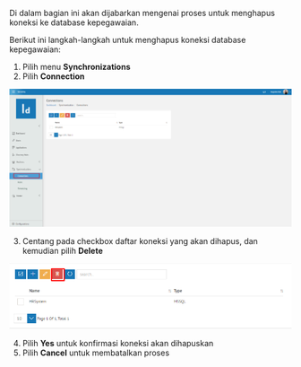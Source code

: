 Di dalam bagian ini akan dijabarkan mengenai proses untuk menghapus koneksi ke database kepegawaian.

Berikut ini langkah-langkah untuk menghapus koneksi database kepegawaian:

1. Pilih menu **Synchronizations**
2. Pilih **Connection**

![Gambar](_static/Gambar6.1.3_1.png/?sanitize=true)

3. Centang pada checkbox daftar koneksi yang akan dihapus, dan kemudian pilih **Delete**

![Gambar](_static/Gambar6.1.3_2.png/?sanitize=true)

4. Pilih **Yes** untuk konfirmasi koneksi akan dihapuskan
5. Pilih **Cancel** untuk membatalkan proses